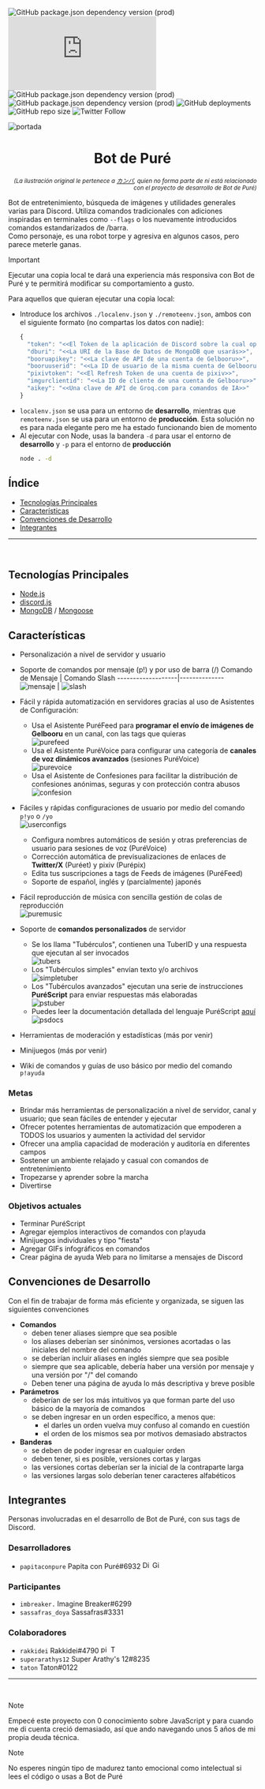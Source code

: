 ![GitHub package.json dependency version (prod)](https://img.shields.io/node/v/package-json)
![GitHub package.json dependency version (prod)](https://img.shields.io/github/package-json/dependency-version/PapitaConPure/bot-de-pure/discord.js)
![GitHub package.json dependency version (prod)](https://img.shields.io/github/package-json/dependency-version/PapitaConPure/bot-de-pure/mongoose)
![GitHub package.json dependency version (prod)](https://img.shields.io/github/package-json/dependency-version/PapitaConPure/bot-de-pure/canvas)
![GitHub deployments](https://img.shields.io/github/deployments/PapitaConPure/bot-de-pure/bot-de-pure?logo=GitHub)
![GitHub repo size](https://img.shields.io/github/repo-size/PapitaConPure/bot-de-pure)
![Twitter Follow](https://img.shields.io/twitter/follow/PapitaPure?label=%40PapitaPure&style=social&link=https://twitter.com/PapitaPure)

![portada](https://i.imgur.com/QNFStF8.png)
<h1 align="center">Bot de Puré</h1>
<p align="right"><sup><i>(La ilustración original le pertenece a <a href="https://www.pixiv.net/en/artworks/73482947">カンパ</a>, quien no forma parte de ni está relacionado con el proyecto de desarrollo de Bot de Puré)</i></sup></p>

Bot de entretenimiento, búsqueda de imágenes y utilidades generales varias para Discord. Utiliza comandos tradicionales con adiciones inspiradas en terminales como `--flags` o los nuevamente introducidos comandos estandarizados de /barra.<br>
Como personaje, es una robot torpe y agresiva en algunos casos, pero parece meterle ganas.

> [!IMPORTANT]
> Ejecutar una copia local te dará una experiencia más responsiva con Bot de Puré y te permitirá modificar su comportamiento a gusto.
> 
> Para aquellos que quieran ejecutar una copia local:
> * Introduce los archivos `./localenv.json` y `./remoteenv.json`, ambos con el siguiente formato (no compartas los datos con nadie):
>   ```js
>   {
>     "token": "<<El Token de la aplicación de Discord sobre la cual operarás el bot>>",
>     "dburi": "<<La URI de la Base de Datos de MongoDB que usarás>>",
>     "booruapikey": "<<La clave de API de una cuenta de Gelbooru>>",
>     "booruuserid": "<<La ID de usuario de la misma cuenta de Gelbooru>>",
>     "pixivtoken": "<<El Refresh Token de una cuenta de pixiv>>",
>     "imgurclientid": "<<La ID de cliente de una cuenta de Gelbooru>>",
>     "aikey": "<<Una clave de API de Groq.com para comandos de IA>>"
>   }
>   ```
> * `localenv.json` se usa para un entorno de **desarrollo**, mientras que `remoteenv.json` se usa para un entorno de **producción**. Esta solución no es para nada elegante pero me ha estado funcionando bien de momento
> * Al ejecutar con Node, usas la bandera `-d` para usar el entorno de **desarrollo** y `-p` para el entorno de **producción**
>   ```cmd
>   node . -d
>   ```

## Índice
* [Tecnologías Principales](#tecnologías-principales)
* [Características](#características)
* [Convenciones de Desarrollo](#convenciones-de-desarrollo)
* [Integrantes](#integrantes)

<hr><br>

## Tecnologías Principales
* [Node.js](https://nodejs.org)
* [discord.js](https://discord.js.org)
* [MongoDB](https://www.mongodb.com) / [Mongoose](https://github.com/Automattic/mongoose)

## Características
* Personalización a nivel de servidor y usuario
* Soporte de comandos por mensaje (p!) y por uso de barra (/)
  Comando de Mensaje | Comando Slash
  -------------------|--------------
  ![mensaje](https://github.com/user-attachments/assets/900d1723-1215-45b9-94e8-4caf1f014dbf) | ![slash](https://github.com/user-attachments/assets/2e5ac62d-0d41-4921-8b3c-4b067a3d9927)


* Fácil y rápida automatización en servidores gracias al uso de Asistentes de Configuración:
  - Usa el Asistente PuréFeed para **programar el envío de imágenes de Gelbooru** en un canal, con las tags que quieras<br>
    ![purefeed](https://github.com/user-attachments/assets/680fb037-a08e-44cb-a992-1fcb2f4e2d46)
  - Usa el Asistente PuréVoice para configurar una categoría de **canales de voz dinámicos avanzados** (sesiones PuréVoice)<br>
    ![purevoice](https://github.com/user-attachments/assets/cdeb7d40-29f8-47bf-99ca-c469c6b65752)
  - Usa el Asistente de Confesiones para facilitar la distribución de confesiones anónimas, seguras y con protección contra abusos<br>
    ![confesion](https://github.com/user-attachments/assets/53ab6d7d-af77-4fe2-b7e5-14de714a9e74)
* Fáciles y rápidas configuraciones de usuario por medio del comando `p!yo` o `/yo`<br>
  ![userconfigs](https://github.com/user-attachments/assets/72bad62e-27e1-4b44-aa85-3dfea173d0c6)
  - Configura nombres automáticos de sesión y otras preferencias de usuario para sesiones de voz (PuréVoice)
  - Corrección automática de previsualizaciones de enlaces de **Twitter/X** (Puréet) y pixiv (Purépix)
  - Edita tus suscripciones a tags de Feeds de imágenes (PuréFeed)
  - Soporte de español, inglés y (parcialmente) japonés
* Fácil reproducción de música con sencilla gestión de colas de reproducción<br>
  ![puremusic](https://github.com/user-attachments/assets/9168f6fd-2c8c-409b-8745-b8f64cab3258)
* Soporte de **comandos personalizados** de servidor
  - Se los llama "Tubérculos", contienen una TuberID y una respuesta que ejecutan al ser invocados<br>
    ![tubers](https://github.com/user-attachments/assets/90d67499-5002-4b56-9d4e-530cbf78869c)
  - Los "Tubérculos simples" envían texto y/o archivos<br>
    ![simpletuber](https://github.com/user-attachments/assets/5175ccc6-7089-4cd4-a4d2-d26746eda544)
  - Los "Tubérculos avanzados" ejecutan una serie de instrucciones **PuréScript** para enviar respuestas más elaboradas<br>
    ![pstuber](https://github.com/user-attachments/assets/a434e3c5-8993-4672-bc04-5564c7418d7b)
  - Puedes leer la documentación detallada del lenguaje PuréScript [aquí](https://papitaconpure.github.io/ps-docs/)<br>
    ![psdocs](https://i.imgur.com/T6kxYxq.png)
* Herramientas de moderación y estadísticas (más por venir)
* Minijuegos (más por venir)
* Wiki de comandos y guías de uso básico por medio del comando `p!ayuda`
### Metas
* Brindar más herramientas de personalización a nivel de servidor, canal y usuario; que sean fáciles de entender y ejecutar
* Ofrecer potentes herramientas de automatización que empoderen a TODOS los usuarios y aumenten la actividad del servidor
* Ofrecer una amplia capacidad de moderación y auditoría en diferentes campos
* Sostener un ambiente relajado y casual con comandos de entretenimiento
* Tropezarse y aprender sobre la marcha
* Divertirse
### Objetivos actuales
* Terminar PuréScript
* Agregar ejemplos interactivos de comandos con p!ayuda
* Minijuegos individuales y tipo "fiesta"
* Agregar GIFs infográficos en comandos
* Crear página de ayuda Web para no limitarse a mensajes de Discord

## Convenciones de Desarrollo
Con el fin de trabajar de forma más eficiente y organizada, se siguen las siguientes convenciones
* **Comandos**
  - deben tener aliases siempre que sea posible
  - los aliases deberían ser sinónimos, versiones acortadas o las iniciales del nombre del comando
  - se deberían incluir aliases en inglés siempre que sea posible
  - siempre que sea aplicable, debería haber una versión por mensaje y una versión por "/" del comando
  - Deben tener una página de ayuda lo más descriptiva y breve posible
* **Parámetros**
  - deberían de ser los más intuitivos ya que forman parte del uso básico de la mayoría de comandos
  - se deben ingresar en un orden específico, a menos que:
    - el darles un orden vuelva muy confuso al comando en cuestión
    - el orden de los mismos sea por motivos demasiado abstractos
* **Banderas**
  - se deben de poder ingresar en cualquier orden
  - deben tener, si es posible, versiones cortas y largas
  - las versiones cortas deberían ser la inicial de la contraparte larga
  - las versiones largas solo deberían tener caracteres alfabéticos

## Integrantes
Personas involucradas en el desarrollo de Bot de Puré, con sus tags de Discord.
### Desarrolladores
* `papitaconpure` Papita con Puré#6932 <a href="https://discord.com/users/423129757954211880"><img title="Discord" src="https://i.imgur.com/KaQ0Ccd.png" height=16px></a> <a href="https://github.com/PapitaConPure"><img title="GitHub" src="https://i.imgur.com/dBRNLA7.png" height=16px></a>
### Participantes
* `imbreaker.` Imagine Breaker#6299
* `sassafras_doya` Sassafras#3331
### Colaboradores
* `rakkidei` Rakkidei#4790 <a href="https://www.pixiv.net/en/users/58442175"><img title="pixiv" src="https://i.imgur.com/fzpNfzD.png" height=16px></a> <a href="https://twitter.com/rakkidei"><img title="Twitter" src="https://companiesmarketcap.com/img/company-logos/256/TWTR.png" height=16px></a>
* `superarathys12` Super Arathy's 12#8235
* `taton` Taton#0122

<hr><br>

> [!NOTE]
> Empecé este proyecto con 0 conocimiento sobre JavaScript y para cuando me di cuenta creció demasiado, así que ando navegando unos 5 años de mi propia deuda técnica.

> [!NOTE]
> No esperes ningún tipo de madurez tanto emocional como intelectual si lees el código o usas a Bot de Puré
